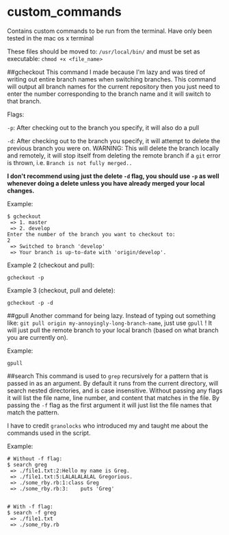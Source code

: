 custom_commands
===============

Contains custom commands to be run from the terminal. Have only been tested in the mac os x terminal

These files should be moved to: `/usr/local/bin/` and must be set as executable: `chmod +x <file_name>`

##gcheckout
This command I made because I'm lazy and was tired of writing out entire branch names when switching branches.
This command will output all branch names for the current repository then you just need to enter the number
corresponding to the branch name and it will switch to that branch.

Flags:

`-p`: After checking out to the branch you specify, it will also do a pull

`-d`: After checking out to the branch you specify, it will attempt to delete the previous branch you were on. WARNING: This will delete the branch locally and remotely, it will stop itself from deleting the remote branch if a `git` error is thrown, i.e. `Branch is not fully merged..`

**I don't recommend using just the delete `-d` flag, you should use `-p` as well whenever doing a delete unless you have already merged your local changes.**

Example:

```
$ gcheckout
 => 1. master
 => 2. develop
Enter the number of the branch you want to checkout to:
2
 => Switched to branch 'develop'
 => Your branch is up-to-date with 'origin/develop'.
````

Example 2 (checkout and pull):

`gcheckout -p`

Example 3 (checkout, pull and delete):

`gcheckout -p -d`

##gpull
Another command for being lazy. Instead of typing out something like: `git pull origin my-annoyingly-long-branch-name`, just use `gpull` !  It will just pull the remote branch to your local branch (based on what branch you are currently on).

Example:

`gpull`

##search
This command is used to `grep` recursively for a pattern that is passed in as an argument.
By default it runs from the current directory, will search nested directories, and is case
insensitive. Without passing any flags it will list the file name, line number, and content
that matches in the file. By passing the `-f` flag as the first argument it will just list the file names
that match the pattern.

I have to credit `granolocks` who introduced my and taught me about the commands used in the script.

Example:

```
# Without -f flag:
$ search greg
 => ./file1.txt:2:Hello my name is Greg.
 => ./file1.txt:5:LALALALALAL Gregorious.
 => ./some_rby.rb:1:class Greg
 => ./some_rby.rb:3:    puts 'Greg'


# With -f flag:
$ search -f greg
 => ./file1.txt
 => ./some_rby.rb
````
